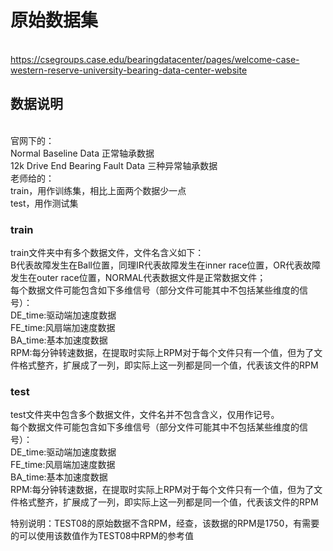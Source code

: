 # 原始数据集
<br>https://csegroups.case.edu/bearingdatacenter/pages/welcome-case-western-reserve-university-bearing-data-center-website
## 数据说明
<br>官网下的：
<br>Normal Baseline Data   正常轴承数据
<br>12k Drive End Bearing Fault Data   三种异常轴承数据
<br>老师给的：
<br>train，用作训练集，相比上面两个数据少一点
<br>test，用作测试集

### train
train文件夹中有多个数据文件，文件名含义如下：   
B代表故障发生在Ball位置，同理IR代表故障发生在inner race位置，OR代表故障发生在outer race位置，NORMAL代表数据文件是正常数据文件；   
每个数据文件可能包含如下多维信号（部分文件可能其中不包括某些维度的信号）：   
DE_time:驱动端加速度数据   
FE_time:风扇端加速度数据   
BA_time:基本加速度数据   
RPM:每分钟转速数据，在提取时实际上RPM对于每个文件只有一个值，但为了文件格式整齐，扩展成了一列，即实际上这一列都是同一个值，代表该文件的RPM
### test
test文件夹中包含多个数据文件，文件名并不包含含义，仅用作记号。    
每个数据文件可能包含如下多维信号（部分文件可能其中不包括某些维度的信号）：   
DE_time:驱动端加速度数据   
FE_time:风扇端加速度数据   
BA_time:基本加速度数据   
RPM:每分钟转速数据，在提取时实际上RPM对于每个文件只有一个值，但为了文件格式整齐，扩展成了一列，即实际上这一列都是同一个值，代表该文件的RPM

特别说明：TEST08的原始数据不含RPM，经查，该数据的RPM是1750，有需要的可以使用该数值作为TEST08中RPM的参考值
